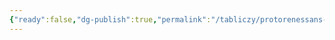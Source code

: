```yaml
---
{"ready":false,"dg-publish":true,"permalink":"/tabliczy/protorenessans-i-rannee-vozrozhdenie/lorenczo-giberti/","dgPassFrontmatter":true}
---
```



